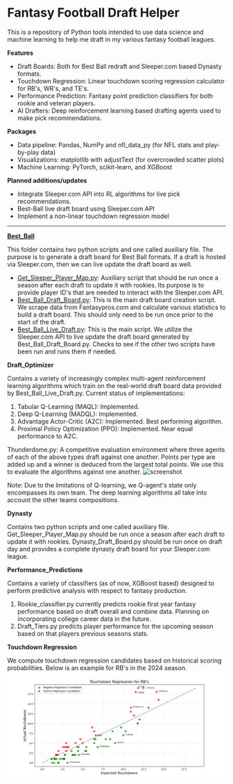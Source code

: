 # Fantasy Football Draft Helper

This is a repository of Python tools intended to use data science and machine learning to help me draft in my various 
fantasy football leagues. 

**Features**
- Draft Boards: Both for Best Ball redraft and Sleeper.com based Dynasty formats.
- Touchdown Regression: Linear touchdown scoring regression calculator for RB's, WR's, and TE's.
- Performance Prediction: Fantasy point prediction classifiers for both rookie and veteran players.
- AI Drafters: Deep reinforcement learning based drafting agents used to make pick recommendations.

**Packages**
- Data pipeline: Pandas, NumPy and nfl_data_py (for NFL stats and play-by-play data)
- Visualizations: matplotlib with adjustText (for overcrowded scatter plots)
- Machine Learning: PyTorch, scikit-learn, and XGBoost

**Planned additions/updates**
- Integrate Sleeper.com API into RL algorithms for live pick recommendations.
- Best-Ball live draft board using Sleeper.com API
- Implement a non-linear touchdown regression model
-------------------------------------------------------------------------------------------------------------------------------
**[Best_Ball](Best_Ball)**

This folder contains two python scripts and one called auxiliary file. The purpose is to generate a draft board for 
Best Ball formats. If a draft is hosted via Sleeper.com, then we can live update the draft board as well.
- [Get_Sleeper_Player_Map.py](Best_Ball/Get_Sleeper_Player_Map.py): Auxiliary script that should be run once a season after each draft to update it with 
rookies. Its purpose is to provide player ID's that are needed to interact with the Sleeper.com API. 
- [Best_Ball_Draft_Board.py](Best_Ball/Best_Ball_Draft_Board.py): This is the main draft board creation script. We scrape data from Fantasypros.com and 
calculate various statistics to build a draft board. This should only need to be run once prior to the start of the draft.
- [Best_Ball_Live_Draft.py](Best_Ball/Best_Ball_Live_Draft.py): This is the main script. We utilize the Sleeper.com API to live update the draft board 
generated by Best_Ball_Draft_Board.py. Checks to see if the other two scripts have been run and runs them if needed.

**Draft_Optimizer**

Contains a variety of increasingly complex multi-agent reinforcement learning algorithms which train on the real-world 
draft board data provided by Best_Ball_Live_Draft.py. Current status of implementations:
1. Tabular Q-Learning (MAQL): Implemented. 
2. Deep Q-Learning (MADQL): Implemented. 
3. Advantage Actor-Critic (A2C): Implemented. Best performing algorithm.
4. Proximal Policy Optimization (PPO): Implemented. Near equal performance to A2C.

Thunderdome.py: A competitive evaluation environment where three agents of each of the above types draft against one 
another. Points per type are added up and a winner is deduced from the largest total points. We use this to evaluate 
the algorithms against one another.
![screenshot](Draft_Optimizer/thunderdome_1000.png)

Note: Due to the limitations of Q-learning, we Q-agent's state only encompasses its own team. The deep learning 
algorithms all take into account the other teams compositions.

**Dynasty**

Contains two python scripts and one called auxiliary file. Get_Sleeper_Player_Map.py should be run once a season after 
each draft to update it with rookies. Dynasty_Draft_Board.py should be run once on draft day and provides a complete 
dynasty draft board for your Sleeper.com league.

**Performance_Predictions**

Contains a variety of classifiers (as of now, XGBoost based) designed to perform predictive analysis with respect to 
fantasy production.
1. Rookie_classifier.py currently predicts rookie first year fantasy performance based on draft overall and combine 
data. Planning on incorporating college career data in the future.
2. Draft_Tiers.py predicts player performance for the upcoming season based on that players previous seasons stats.

**Touchdown Regression**

We compute touchdown regression candidates based on historical scoring probabilities. Below is an example for RB's in 
the 2024 season.
![screenshot](Touchdown%20Regression/RB2024Reg.png)